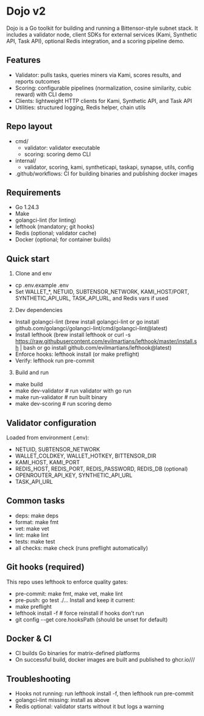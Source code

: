 # Dojo v2

Dojo is a Go toolkit for building and running a Bittensor-style subnet stack. It includes a validator node, client SDKs for external services (Kami, Synthetic API, Task API), optional Redis integration, and a scoring pipeline demo.

## Features
- Validator: pulls tasks, queries miners via Kami, scores results, and reports outcomes
- Scoring: configurable pipelines (normalization, cosine similarity, cubic reward) with CLI demo
- Clients: lightweight HTTP clients for Kami, Synthetic API, and Task API
- Utilities: structured logging, Redis helper, chain utils

## Repo layout
- cmd/
  - validator: validator executable
  - scoring: scoring demo CLI
- internal/
  - validator, scoring, kami, syntheticapi, taskapi, synapse, utils, config
- .github/workflows: CI for building binaries and publishing docker images

## Requirements
- Go 1.24.3
- Make
- golangci-lint (for linting)
- lefthook (mandatory; git hooks)
- Redis (optional; validator cache)
- Docker (optional; for container builds)

## Quick start
1) Clone and env
- cp .env.example .env
- Set WALLET_*, NETUID, SUBTENSOR_NETWORK, KAMI_HOST/PORT, SYNTHETIC_API_URL, TASK_API_URL, and Redis vars if used

2) Dev dependencies
- Install golangci-lint (brew install golangci-lint or go install github.com/golangci/golangci-lint/cmd/golangci-lint@latest)
- Install lefthook (brew install lefthook or curl -s https://raw.githubusercontent.com/evilmartians/lefthook/master/install.sh | bash or go install github.com/evilmartians/lefthook@latest)
- Enforce hooks: lefthook install (or make preflight)
- Verify: lefthook run pre-commit

3) Build and run
- make build
- make dev-validator        # run validator with go run
- make run-validator        # run built binary
- make dev-scoring          # run scoring demo

## Validator configuration
Loaded from environment (.env):
- NETUID, SUBTENSOR_NETWORK
- WALLET_COLDKEY, WALLET_HOTKEY, BITTENSOR_DIR
- KAMI_HOST, KAMI_PORT
- REDIS_HOST, REDIS_PORT, REDIS_PASSWORD, REDIS_DB (optional)
- OPENROUTER_API_KEY, SYNTHETIC_API_URL
- TASK_API_URL

## Common tasks
- deps: make deps
- format: make fmt
- vet: make vet
- lint: make lint
- tests: make test
- all checks: make check (runs preflight automatically)

## Git hooks (required)
This repo uses lefthook to enforce quality gates:
- pre-commit: make fmt, make vet, make lint
- pre-push: go test ./...
Install and keep it current:
- make preflight
- lefthook install -f    # force reinstall if hooks don’t run
- git config --get core.hooksPath (should be unset for default)

## Docker & CI
- CI builds Go binaries for matrix-defined platforms
- On successful build, docker images are built and published to ghcr.io/<owner>/<repo>/<app>

## Troubleshooting
- Hooks not running: run lefthook install -f, then lefthook run pre-commit
- golangci-lint missing: install as above
- Redis optional: validator starts without it but logs a warning
